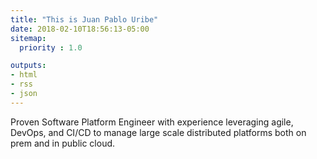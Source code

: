 ```yaml
---
title: "This is Juan Pablo Uribe"
date: 2018-02-10T18:56:13-05:00
sitemap:
  priority : 1.0

outputs:
- html
- rss
- json
---
```

Proven Software Platform Engineer with experience leveraging agile, DevOps, and CI/CD to manage large scale distributed platforms both on prem and in public cloud.
